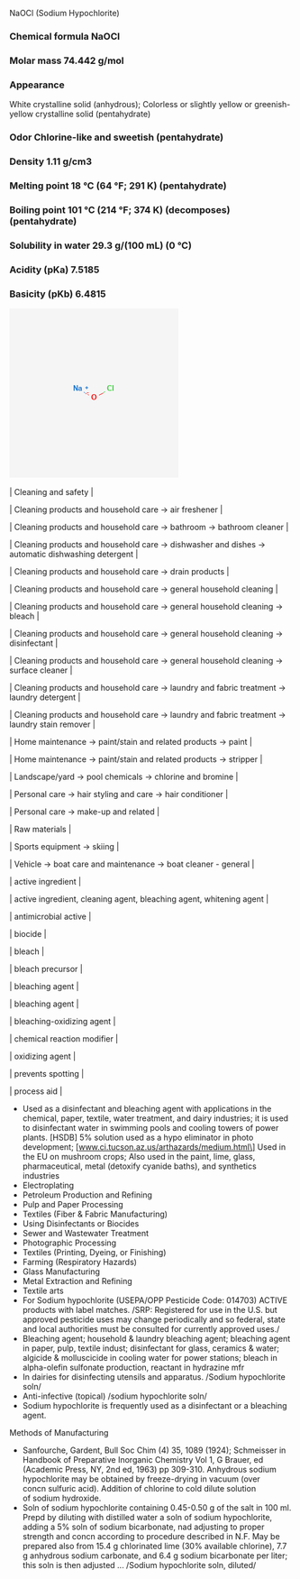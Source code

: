 NaOCl (Sodium Hypochlorite)

### Chemical formula    NaOCl
### Molar mass  74.442 g/mol
### Appearance  
White crystalline solid (anhydrous);
Colorless or slightly yellow  or greenish-yellow crystalline solid (pentahydrate)
### Odor    Chlorine-like and sweetish (pentahydrate)
### Density 1.11 g/cm3
### Melting point   18 °C (64 °F; 291 K) (pentahydrate)
### Boiling point   101 °C (214 °F; 374 K) (decomposes) (pentahydrate)
### Solubility in water 29.3 g/(100 mL) (0 °C)
### Acidity (pKa)   7.5185
### Basicity (pKb)  6.4815

![sodiumhypochloratemolecule](../images/sodiumhypochloratemolecule.png)

| Cleaning and safety |

| Cleaning products and household care \-\> air freshener |

| Cleaning products and household care \-\> bathroom \-\> bathroom cleaner |

| Cleaning products and household care \-\> dishwasher and dishes \-\> automatic dishwashing detergent |

| Cleaning products and household care \-\> drain products |

| Cleaning products and household care \-\> general household cleaning |

| Cleaning products and household care \-\> general household cleaning \-\> bleach |

| Cleaning products and household care \-\> general household cleaning \-\> disinfectant |

| Cleaning products and household care \-\> general household cleaning \-\> surface cleaner |

| Cleaning products and household care \-\> laundry and fabric treatment \-\> laundry detergent |

| Cleaning products and household care \-\> laundry and fabric treatment \-\> laundry stain remover |

| Home maintenance \-\> paint/stain and related products \-\> paint |

| Home maintenance \-\> paint/stain and related products \-\> stripper |

| Landscape/yard \-\> pool chemicals \-\> chlorine and bromine |

| Personal care \-\> hair styling and care \-\> hair conditioner |

| Personal care \-\> make-up and related |

| Raw materials |

| Sports equipment \-\> skiing |

| Vehicle \-\> boat care and maintenance \-\> boat cleaner \- general |

| active ingredient |

| active ingredient, cleaning agent, bleaching agent, whitening agent |

| antimicrobial active |

| biocide |

| bleach |

| bleach precursor |

| bleaching agent |

| bleaching agent |

| bleaching-oxidizing agent |

| chemical reaction modifier |

| oxidizing agent |

| prevents spotting |

| process aid |

* Used as a disinfectant and bleaching agent with applications in the chemical, paper, textile, water treatment, and dairy industries; it is used to disinfectant water in swimming pools and cooling towers of power plants. \[HSDB\] 5% solution used as a hypo eliminator in photo development; \[www.ci.tucson.az.us/arthazards/medium.html\] Used in the EU on mushroom crops; Also used in the paint, lime, glass, pharmaceutical, metal (detoxify cyanide baths), and synthetics industries  
* Electroplating   
* Petroleum Production and Refining   
* Pulp and Paper Processing   
* Textiles (Fiber & Fabric Manufacturing)   
* Using Disinfectants or Biocides   
* Sewer and Wastewater Treatment   
* Photographic Processing   
* Textiles (Printing, Dyeing, or Finishing)   
* Farming (Respiratory Hazards)   
* Glass Manufacturing   
* Metal Extraction and Refining   
* Textile arts  
* For Sodium hypochlorite (USEPA/OPP Pesticide Code: 014703\) ACTIVE products with label matches. /SRP: Registered for use in the U.S. but approved pesticide uses may change periodically and so federal, state and local authorities must be consulted for currently approved uses./  
* Bleaching agent; household & laundry bleaching agent; bleaching agent in paper, pulp, textile indust; disinfectant for glass, ceramics & water; algicide & molluscicide in cooling water for power stations; bleach in alpha-olefin sulfonate production, reactant in hydrazine mfr  
* In dairies for disinfecting utensils and apparatus. /Sodium hypochlorite soln/  
* Anti-infective (topical) /sodium hypochlorite soln/  
* Sodium hypochlorite is frequently used as a disinfectant or a bleaching agent.

Methods of Manufacturing

* Sanfourche, Gardent, Bull Soc Chim (4) 35, 1089 (1924); Schmeisser in Handbook of Preparative Inorganic Chemistry Vol 1, G Brauer, ed (Academic Press, NY, 2nd ed, 1963\) pp 309-310. Anhydrous sodium hypochlorite may be obtained by freeze-drying in vacuum (over concn sulfuric acid). Addition of chlorine to cold dilute solution of sodium hydroxide.  
* Soln of sodium hypochlorite containing 0.45-0.50 g of the salt in 100 ml. Prepd by diluting with distilled water a soln of sodium hypochlorite, adding a 5% soln of sodium bicarbonate, nad adjusting to proper strength and concn according to procedure described in N.F. May be prepared also from 15.4 g chlorinated lime (30% available chlorine), 7.7 g anhydrous sodium carbonate, and 6.4 g sodium bicarbonate per liter; this soln is then adjusted ... /Sodium hypochlorite soln, diluted/